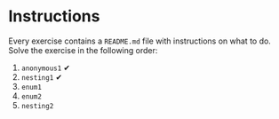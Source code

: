 # Instructions

Every exercise contains a `README.md` file with instructions on what to do.
Solve the exercise in the following order: 

1. `anonymous1` ✔
2. `nesting1` ✔
3. `enum1`
4. `enum2`
5. `nesting2`
